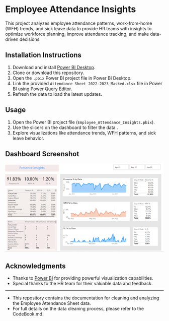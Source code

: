 # Employee Attendance Insights
This project analyzes employee attendance patterns, work-from-home (WFH) trends, and sick leave data to provide HR teams with insights to optimize workforce planning, improve attendance tracking, and make data-driven decisions.
## Installation Instructions
1. Download and install [Power BI Desktop](https://powerbi.microsoft.com/desktop/).
2. Clone or download this repository.
3. Open the `.pbix` Power BI project file in Power BI Desktop.
4. Link the provided `Attendance Sheet 2022-2023_Masked.xlsx` file in Power BI using Power Query Editor.
5. Refresh the data to load the latest updates.

## Usage
1. Open the Power BI project file (`Employee_Attendance_Insights.pbix`).
2. Use the slicers on the dashboard to filter the data .
3. Explore visualizations like attendance trends, WFH patterns, and sick leave behavior.

## Dashboard Screenshot
![Dashboard Screenshot](images/Dashboard_Screenshot.PNG)

## Acknowledgments
- Thanks to [Power BI](https://powerbi.microsoft.com/) for providing powerful visualization capabilities.
- Special thanks to the HR team for their valuable data and feedback.

--------------------------------------------------------------------------------------------------------------
- This repository contains the documentation for cleaning and analyzing the Employee Attendance Sheet data.
- For full details on the data cleaning process, please refer to the CodeBook.md.
